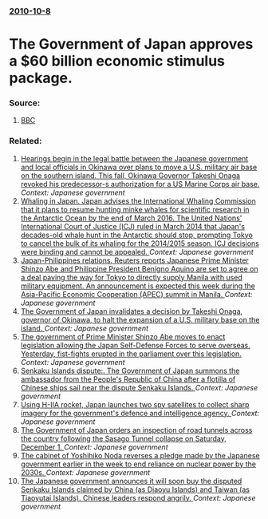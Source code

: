 ### [2010-10-8](/news/2010/10/8/index.md)

# The Government of Japan approves a $60 billion economic stimulus package. 




### Source:

1. [BBC](http://www.bbc.co.uk/news/world-asia-pacific-11498607)

### Related:

1. [Hearings begin in the legal battle between the Japanese government and local officials in Okinawa over plans to move a U.S. military air base on the southern island. This fall, Okinawa Governor Takeshi Onaga revoked his predecessor-s authorization for a US Marine Corps air base. ](/news/2015/12/2/hearings-begin-in-the-legal-battle-between-the-japanese-government-and-local-officials-in-okinawa-over-plans-to-move-a-u-s-military-air-bas.md) _Context: Japanese government_
2. [Whaling in Japan. Japan advises the International Whaling Commission that it plans to resume hunting minke whales for scientific research in the Antarctic Ocean by the end of March 2016. The United Nations' International Court of Justice (ICJ) ruled in March 2014 that Japan's decades-old whale hunt in the Antarctic should stop, prompting Tokyo to cancel the bulk of its whaling for the 2014/2015 season. ICJ decisions were binding and cannot be appealed. ](/news/2015/11/28/whaling-in-japan-japan-advises-the-international-whaling-commission-that-it-plans-to-resume-hunting-minke-whales-for-scientific-research-in.md) _Context: Japanese government_
3. [Japan-Philippines relations. Reuters reports Japanese Prime Minister Shinzo Abe and Philippine President Benigno Aquino are set to agree on a deal paving the way for Tokyo to directly supply Manila with used military equipment. An announcement is expected this week during the Asia-Pacific Economic Cooperation (APEC) summit in Manila. ](/news/2015/11/15/japan-philippines-relations-reuters-reports-japanese-prime-minister-shinza-abe-and-philippine-president-benigno-aquino-are-set-to-agree.md) _Context: Japanese government_
4. [ The Government of Japan invalidates a decision by Takeshi Onaga, governor of Okinawa, to halt the expansion of a U.S. military base on the island. ](/news/2015/10/28/the-government-of-japan-invalidates-a-decision-by-takeshi-onaga-governor-of-okinawa-to-halt-the-expansion-of-a-u-s-military-base-on-the.md) _Context: Japanese government_
5. [The government of Prime Minister Shinzo Abe moves to enact legislation allowing the Japan Self-Defense Forces to serve overseas. Yesterday, fist-fights erupted in the parliament over this legislation. ](/news/2015/09/18/the-government-of-prime-minister-shinzo-abe-moves-to-enact-legislation-allowing-the-japan-self-defense-forces-to-serve-overseas-yesterday.md) _Context: Japanese government_
6. [Senkaku Islands dispute:. The Government of Japan summons the ambassador from the People's Republic of China after a flotilla of Chinese ships sail near the dispute Senkaku Islands. ](/news/2013/04/23/senkaku-islands-dispute-the-government-of-japan-summons-the-ambassador-from-the-people-s-republic-of-china-after-a-flotilla-of-chinese-shi.md) _Context: Japanese government_
7. [Using H-IIA rocket, Japan launches two spy satellites to collect sharp imagery for the government's defence and intelligence agency. ](/news/2013/01/27/using-h-iia-rocket-japan-launches-two-spy-satellites-to-collect-sharp-imagery-for-the-government-s-defence-and-intelligence-agency.md) _Context: Japanese government_
8. [The Government of Japan orders an inspection of road tunnels across the country following the Sasago Tunnel collapse on Saturday, December 1. ](/news/2012/12/3/the-government-of-japan-orders-an-inspection-of-road-tunnels-across-the-country-following-the-sasago-tunnel-collapse-on-saturday-december-1.md) _Context: Japanese government_
9. [The cabinet of Yoshihiko Noda reverses a pledge made by the Japanese government earlier in the week to end reliance on nuclear power by the 2030s. ](/news/2012/09/19/the-cabinet-of-yoshihiko-noda-reverses-a-pledge-made-by-the-japanese-government-earlier-in-the-week-to-end-reliance-on-nuclear-power-by-the.md) _Context: Japanese government_
10. [The Japanese government announces it will soon buy the disputed Senkaku Islands claimed by China (as Diaoyu Islands) and Taiwan (as Tiaoyutai Islands). Chinese leaders respond angrily. ](/news/2012/09/10/the-japanese-government-announces-it-will-soon-buy-the-disputed-senkaku-islands-claimed-by-china-as-diaoyu-islands-and-taiwan-as-tiaoyuta.md) _Context: Japanese government_
